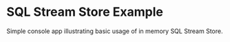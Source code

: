 # SQL Stream Store Example
Simple console app illustrating basic usage of in memory SQL Stream Store.